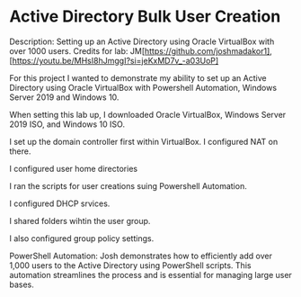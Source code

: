 # Active Directory Bulk User Creation
Description: Setting up an Active Directory using Oracle VirtualBox with over 1000 users. 
Credits for lab: JM[https://github.com/joshmadakor1], [https://youtu.be/MHsI8hJmggI?si=jeKxMD7v_-a03UoP]

For this project I wanted to demonstrate my ability to set up an Active Directory using Oracle VirtualBox with Powershell Automation, Windows Server 2019 and Windows 10.

When setting this lab up, I downloaded Oracle VirtualBox, Windows Server 2019 ISO, and Windows 10 ISO. 

I set up the domain controller first within VirtualBox. I configured NAT on there. 

I configured user home directories

I ran the scripts for user creations suing Powershell Automation.

I configured DHCP srvices.

I shared folders wihtin the user group. 

I also configured group policy settings. 

PowerShell Automation: Josh demonstrates how to efficiently add over 1,000 users to the Active Directory using PowerShell scripts. This automation streamlines the process and is essential for managing large user bases.
